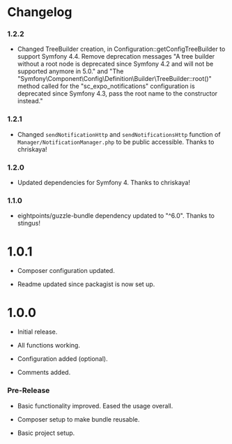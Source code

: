 Changelog
=========

### 1.2.2
* Changed TreeBuilder creation, in Configuration::getConfigTreeBuilder to support Symfony 4.4. Remove deprecation messages "A tree builder without a root node is deprecated since Symfony 4.2 and will not be supported anymore in 5.0." and "The "Symfony\Component\Config\Definition\Builder\TreeBuilder::root()" method called for the "sc_expo_notifications" configuration is deprecated since Symfony 4.3, pass the root name to the constructor instead."

### 1.2.1

* Changed `sendNotificationHttp` and `sendNotificationsHttp` function of `Manager/NotificationManager.php` to be public accessible. Thanks to chriskaya!

### 1.2.0

* Updated dependencies for Symfony 4. Thanks to chriskaya!

### 1.1.0

* eightpoints/guzzle-bundle dependency updated to "^6.0". Thanks to stingus!

# 1.0.1

* Composer configuration updated.

* Readme updated since packagist is now set up.

# 1.0.0

* Initial release.

* All functions working.

* Configuration added (optional).

* Comments added.

### Pre-Release

* Basic functionality improved. Eased the usage overall.

* Composer setup to make bundle reusable.

* Basic project setup.
